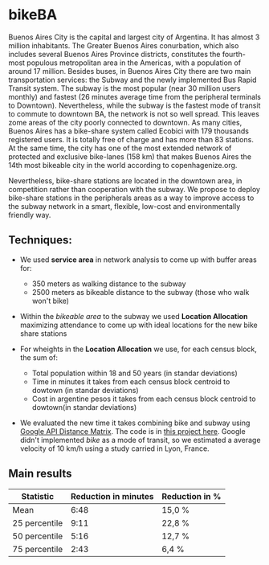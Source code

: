 # bikeBA

 Buenos Aires City is the capital and largest city of Argentina. It has almost 3 million inhabitants. The Greater Buenos Aires conurbation, which also includes several Buenos Aires Province districts, constitutes the fourth-most populous metropolitan area in the Americas, with a population of around 17 million. Besides buses, in Buenos Aires City there are two main transportation services: the Subway and the newly implemented Bus Rapid Transit system. The subway is the most popular (near 30 million users monthly) and fastest (26 minutes average time from the peripheral terminals to Downtown). Nevertheless, while the subway is the fastest mode of transit to commute to downtown BA, the network is not so well spread. This leaves zome areas of the city poorly connected to downtown. As many cities, Buenos Aires has a bike-share system called Ecobici with 179 thousands registered users. It is totally free of charge and has more than 83 stations. At the same time, the city has one of the most extended network of protected and exclusive bike-lanes (158 km) that makes Buenos Aires the 14th most bikeable city in the world according to copenhagenize.org.

Nevertheless, bike-share stations are located in the downtown area, in competition rather than cooperation with the subway. We propose to deploy bike-share stations in the peripherals areas as a way to improve access to the subway network in a smart, flexible, low-cost and environmentally friendly way.

## Techniques:

* We used **service area** in network analysis to come up with buffer areas for:
	* 350 meters as walking distance to the subway
	* 2500 meters as bikeable distance to the subway (those who walk won't bike)

* Within the *bikeable area* to the subway we used **Location Allocation** maximizing attendance to come up with ideal locations for the new bike share stations

* For wheights in the **Location Allocation** we use, for each census block, the sum of:
	* Total population within 18 and 50 years (in standar deviations)
	* Time in minutes it takes from each census block centroid to dowtown (in standar deviations)
	* Cost in argentine pesos it takes from each census block centroid to dowtown(in standar deviations)

* We evaluated the new time it takes combining bike and subway using [Google API Distance Matrix](https://developers.google.com/maps/documentation/distance-matrix/). The code is in [this project here](https://github.com/alephcero/baCommuteMatrixMap). Google didn't implemented *bike* as a mode of transit, so we estimated a average velocity of 10 km/h using a study carried in Lyon, France.

## Main results


| Statistic	| Reduction in minutes 	| Reduction in % |
| ------------- | ------------- 	| -------------- |
| Mean		| 6:48		  	|15,0 %|
| 25 percentile | 9:11			|22,8 %|
|50 percentile|5:16|12,7 %|
|75 percentile|2:43|6,4 %|








